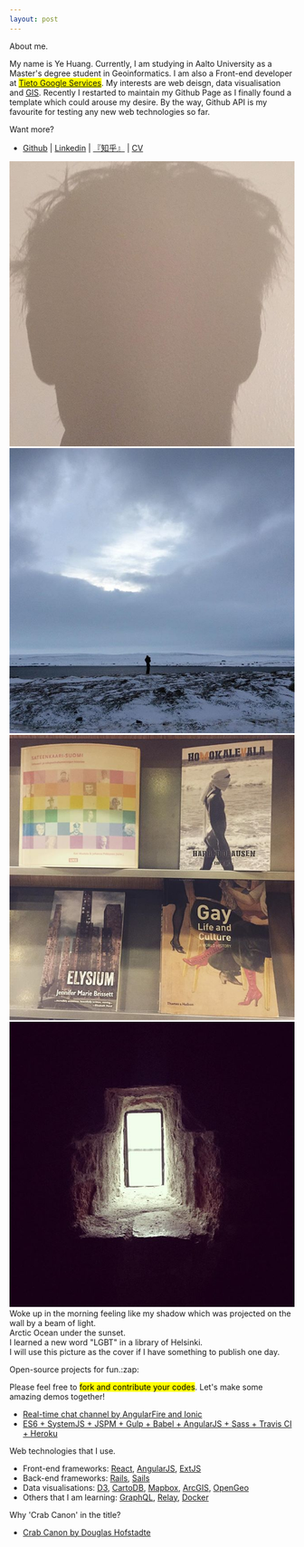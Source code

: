 ```yaml
---
layout: post
---
```


<div class="about-page">
  <p class="sidebar-title about-me">About me.</p>
  <p class="about-p">My name is Ye Huang. Currently, I am studying in Aalto University as a Master's degree student in Geoinformatics. I am also a Front-end developer at <mark><a href="https://www.tieto.com/">Tieto Google Services</a></mark>. My interests are web deisgn, data visualisation and <a href="http://www.esri.com/what-is-gis">GIS</a>. Recently I restarted to maintain my Github Page as I finally found a template which could arouse my desire. By the way, Github API is my favourite for testing any new web technologies so far.</p>
  <p class="about-p">Want more?</p>
  <ul class="list">
    <li><a href="https://github.com/crabcanon">Github</a> | <a href="https://fi.linkedin.com/pub/huang-ye/4a/668/425">Linkedin</a> | <a href="http://www.zhihu.com/people/ye-huang-7-35">『知乎』</a> | <a href="/images/CV.pdf">CV</a></li>
  </ul>

  <div class="photos">
    <a href="https://www.instagram.com/p/9cd5_KGmOj/?taken-by=yehuang_crabcanon" class="p1 photo" target="_blank"><img alt="" src="/images/homepage/about-1.jpg"></a>
    <a href="https://www.instagram.com/p/BBGQEK7GmHo/?taken-by=yehuang_crabcanon" class="p2 photo" target="_blank"><img alt="" src="/images/homepage/about-2.jpg"></a>
    <a href="https://www.instagram.com/p/BAuqIJAGmBE/?taken-by=yehuang_crabcanon" class="p3 photo" target="_blank"><img alt="" src="/images/homepage/about-4.jpg"></a>
    <a href="https://www.instagram.com/p/_gkXcSGmIX/?taken-by=yehuang_crabcanon" class="p4 photo" target="_blank"><img alt="" src="/images/homepage/about-3.jpg"></a>
    <div class="caption t1">Woke up in the morning feeling like my shadow which was projected on the wall by a beam of light.</div>
    <div class="caption t2">Arctic Ocean under the sunset.</div>
    <div class="caption t3">I learned a new word "LGBT" in a library of Helsinki.</div>
    <div class="caption t4">I will use this picture as the cover if I have something to publish one day.</div>
  </div>
</div>

<div class="about-page">
  <p class="sidebar-title about-others">Open-source projects for fun.:zap:</p>
  <p class="about-p">Please feel free to <mark>fork and contribute your codes</mark>. Let's make some amazing demos together!</p>
  <ul class="list">
    <li><a href="https://github.com/crabcanon/AngularFire-Chat">Real-time chat channel by AngularFire and Ionic</a></li>
    <li><a href="https://github.com/crabcanon/angular-es6-demo">ES6 + SystemJS + JSPM + Gulp + Babel + AngularJS + Sass + Travis CI + Heroku</a>
    </li>
  </ul>
</div>

<div class="about-page">
  <p class="sidebar-title about-others">Web technologies that I use.</p>
  <ul class="list">
    <li>Front-end frameworks: <a href="https://facebook.github.io/react/">React</a>, <a href="https://angularjs.org/">AngularJS</a>, <a href="https://www.sencha.com/products/extjs/#overview">ExtJS</a></li>
    <li>Back-end frameworks: <a href="http://rubyonrails.org/">Rails</a>, <a href="http://sailsjs.org/">Sails</a></li>
    <li>Data visualisations: <a href="http://d3js.org/">D3</a>, <a href="https://cartodb.com/">CartoDB</a>, <a href="https://www.mapbox.com/">Mapbox</a>, <a href="http://www.esri.com/software/arcgis">ArcGIS</a>, <a href="http://boundlessgeo.com/">OpenGeo</a></li>
    <li>Others that I am learning: <a href="http://graphql.org/">GraphQL</a>, <a href="https://facebook.github.io/relay/">Relay</a>, <a href="https://www.docker.com/">Docker</a></li>
  </ul>
</div>

<div class="about-page">
  <p class="sidebar-title about-others">Why 'Crab Canon' in the title?</p>
  <ul class="list">
    <li><a href="http://genius.com/Douglas-hofstadter-crab-canon-annotated">Crab Canon by Douglas Hofstadte</a></li>
  </ul>
</div>